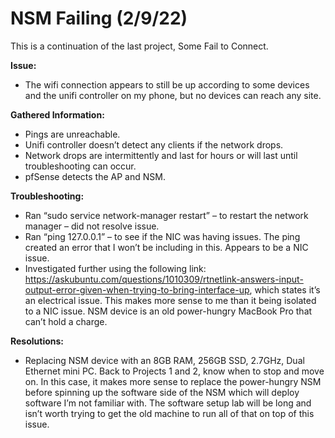 # NSM Failing (2/9/22)

This is a continuation of the last project, Some Fail to Connect. 

**Issue:**
-	The wifi connection appears to still be up according to some devices and the unifi controller on my phone, but no devices can reach any site. 

**Gathered Information:**
-	Pings are unreachable. 
-	Unifi controller doesn’t detect any clients if the network drops. 
-	Network drops are intermittently and last for hours or will last until troubleshooting can occur. 
-	pfSense detects the AP and NSM. 

**Troubleshooting:**
-	Ran “sudo service network-manager restart” – to restart the network manager – did not resolve issue.
-	Ran “ping 127.0.0.1” – to see if the NIC was having issues. The ping created an error that I won’t be including in this. Appears to be a NIC issue.
-	Investigated further using the following link: https://askubuntu.com/questions/1010309/rtnetlink-answers-input-output-error-given-when-trying-to-bring-interface-up, which states it’s an electrical issue. This makes more sense to me than it being isolated to a NIC issue. NSM device is an old power-hungry MacBook Pro that can’t hold a charge. 

**Resolutions:**
- Replacing NSM device with an 8GB RAM, 256GB SSD, 2.7GHz, Dual Ethernet mini PC. Back to Projects 1 and 2, know when to stop and move on. In this case, it makes more sense to replace the power-hungry NSM before spinning up the software side of the NSM which will deploy software I’m not familiar with. The software setup lab will be long and isn’t worth trying to get the old machine to run all of that on top of this issue.


